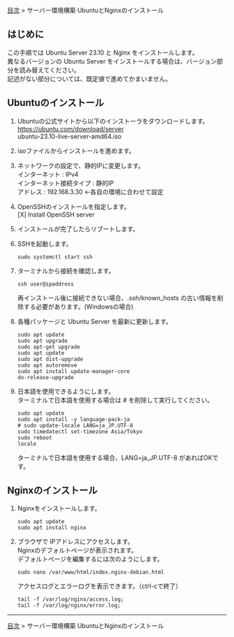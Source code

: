 [目次](../目次.md) > サーバー環境構築 UbuntuとNginxのインストール

## はじめに
この手順では Ubuntu Server 23.10 と Nginx をインストールします。  
異なるバージョンの Ubuntu Server をインストールする場合は、バージョン部分を読み替えてください。  
記述がない部分については、既定値で進めてかまいません。

## Ubuntuのインストール
1. Ubuntuの公式サイトから以下のインストーラをダウンロードします。  
   https://ubuntu.com/download/server    
   ubuntu-23.10-live-server-amd64.iso  
1. isoファイルからインストールを進めます。
1. ネットワークの設定で、静的IPに変更します。  
    インターネット : IPv4  
      インターネット接続タイプ : 静的IP  
      アドレス                 : 192.168.3.30 ←各自の環境に合わせて設定
1. OpenSSHのインストールを指定します。  
    [X] Install OpenSSH server
1. インストールが完了したらリブートします。  
1. SSHを起動します。
   ```
   sudo systemctl start ssh
   ```
1. ターミナルから接続を確認します。
   ```
   ssh user@ipaddress
   ```
   再インストール後に接続できない場合、.ssh/known_hosts の古い情報を削除する必要があります。(Windowsの場合)

1. 各種パッケージと Ubuntu Server を最新に更新します。
   ```shell
   sudo apt update
   sudo apt upgrade
   sudo apt-get upgrade
   sudo apt update
   sudo apt dist-upgrade
   sudo apt autoremove
   sudo apt install update-manager-core
   do-release-upgrade
   ```
1. 日本語を使用できるようにします。  
   ターミナルで日本語を使用する場合は # を削除して実行してください。
   ```shell
   sudo apt update
   sudo apt install -y language-pack-ja
   # sudo update-locale LANG=ja_JP.UTF-8
   sudo timedatectl set-timezone Asia/Tokyo
   sudo reboot
   locale
   ```
   ターミナルで日本語を使用する場合、LANG=ja_JP.UTF-8 があればOKです。

## Nginxのインストール
1. Nginxをインストールします。
   ```shell
   sudo apt update
   sudo apt install nginx
   ```
1. ブラウザで IPアドレスにアクセスします。  
   Nginxのデフォルトページが表示されます。  
   デフォルトページを編集するには次のようにします。
   ```shell
   sudo nano /var/www/html/index.nginx-debian.html
   ```
   アクセスログとエラーログを表示できます。（ctrl-cで終了）
   ```shell
   tail -f /var/log/nginx/access.log;
   tail -f /var/log/nginx/error.log;
   ```

***
[目次](../目次.md) > サーバー環境構築 UbuntuとNginxのインストール
